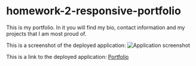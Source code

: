 # homework-2-responsive-portfolio

This is my portfolio. In it you will find my bio, contact information and my projects that I am most proud of. 

This is a screenshot of the deployed application:
![Application screenshot](https://user-images.githubusercontent.com/63169637/89722319-1a25d000-d99d-11ea-8e80-2d4b3b11ffb1.png)



This is a link to the deployed application:
[Portfolio](https://rschumaker6455.github.io/homework-2-responsive-portfolio/)
